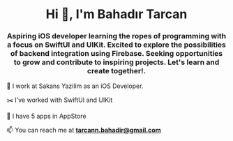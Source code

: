 <h1 align="center">Hi 👋, I'm Bahadır Tarcan</h1>
<h3 align="center">Aspiring iOS developer learning the ropes of programming with a focus on SwiftUI and UIKit. Excited to explore the possibilities of backend integration using Firebase. Seeking opportunities to grow and contribute to inspiring projects. Let's learn and create together!.</h3>


🔭 I work at Sakans Yazilim as an iOS Developer.

✂️  I've worked with SwiftUI and UIKit 

📱 I have 5 apps in AppStore

📫 You can reach me at **tarcann.bahadir@gmail.com**


